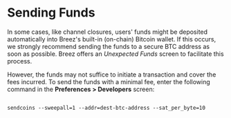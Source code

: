 # Sending Funds

In some cases, like channel closures, users' funds might be deposited automatically into Breez's built-in (on-chain) Bitcoin wallet. If this occurs, we strongly recommend sending the funds to a secure BTC address as soon as possible. Breez offers an _Unexpected Funds_ screen to facilitate this process.

However, the funds may not suffice to initiate a transaction and cover the fees incurred. 
To send the funds with a minimal fee, enter the following command in the **Preferences > Developers** screen:

<code>
sendcoins --sweepall=1 --addr=dest-btc-address --sat_per_byte=10
</code>
